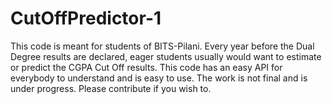 # CutOffPredictor-1
This code is meant for students of BITS-Pilani.
Every year before the Dual Degree results are declared, eager students usually would want to estimate or predict the CGPA Cut Off results.
This code has an easy API for everybody to understand and is easy to use.
The work is not final and is under progress. Please contribute if you wish to.
